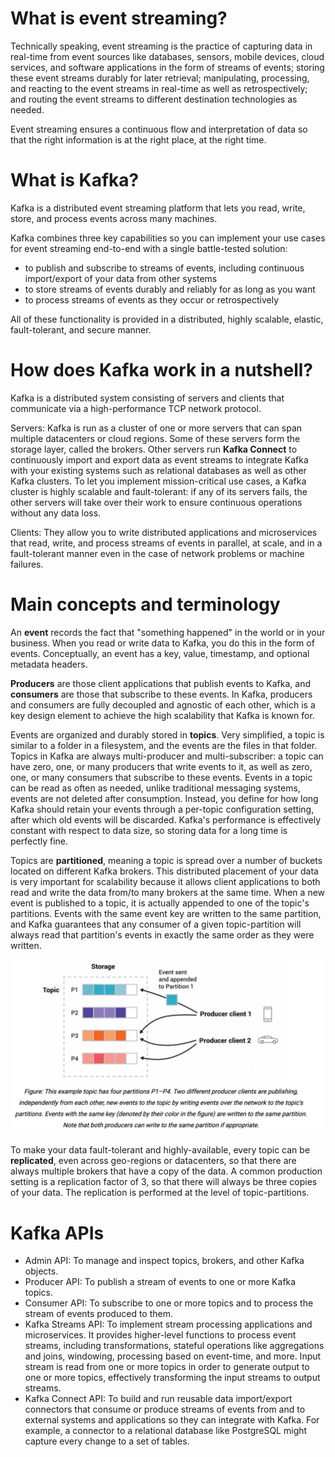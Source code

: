 # What is event streaming?
Technically speaking, event streaming is the practice of capturing data in real-time from event sources like databases, sensors, mobile devices, cloud services, and software applications in the form of streams of events; storing these event streams durably for later retrieval; manipulating, processing, and reacting to the event streams in real-time as well as retrospectively; and routing the event streams to different destination technologies as needed. 

Event streaming ensures a continuous flow and interpretation of data so that the right information is at the right place, at the right time.

# What is Kafka?
Kafka is a distributed event streaming platform that lets you read, write, store, and process events across many machines.

Kafka combines three key capabilities so you can implement your use cases for event streaming end-to-end with a single battle-tested solution:
- to publish and subscribe to streams of events, including continuous import/export of your data from other systems
- to store streams of events durably and reliably for as long as you want
- to process streams of events as they occur or retrospectively

All of these functionality is provided in a distributed, highly scalable, elastic, fault-tolerant, and secure manner.

# How does Kafka work in a nutshell?
Kafka is a distributed system consisting of servers and clients that communicate via a high-performance TCP network protocol.

Servers: Kafka is run as a cluster of one or more servers that can span multiple datacenters or cloud regions. Some of these servers form the storage layer, called the brokers. Other servers run **Kafka Connect** to continuously import and export data as event streams to integrate Kafka with your existing systems such as relational databases as well as other Kafka clusters. To let you implement mission-critical use cases, a Kafka cluster is highly scalable and fault-tolerant: if any of its servers fails, the other servers will take over their work to ensure continuous operations without any data loss.

Clients: They allow you to write distributed applications and microservices that read, write, and process streams of events in parallel, at scale, and in a fault-tolerant manner even in the case of network problems or machine failures.

# Main concepts and terminology
An **event** records the fact that "something happened" in the world or in your business. When you read or write data to Kafka, you do this in the form of events. Conceptually, an event has a key, value, timestamp, and optional metadata headers.

**Producers** are those client applications that publish events to Kafka, and **consumers** are those that subscribe to these events. In Kafka, producers and consumers are fully decoupled and agnostic of each other, which is a key design element to achieve the high scalability that Kafka is known for.

Events are organized and durably stored in **topics**. Very simplified, a topic is similar to a folder in a filesystem, and the events are the files in that folder. Topics in Kafka are always multi-producer and multi-subscriber: a topic can have zero, one, or many producers that write events to it, as well as zero, one, or many consumers that subscribe to these events. Events in a topic can be read as often as needed, unlike traditional messaging systems, events are not deleted after consumption. Instead, you define for how long Kafka should retain your events through a per-topic configuration setting, after which old events will be discarded. Kafka's performance is effectively constant with respect to data size, so storing data for a long time is perfectly fine.

Topics are **partitioned**, meaning a topic is spread over a number of buckets located on different Kafka brokers. This distributed placement of your data is very important for scalability because it allows client applications to both read and write the data from/to many brokers at the same time. When a new event is published to a topic, it is actually appended to one of the topic's partitions. Events with the same event key are written to the same partition, and Kafka guarantees that any consumer of a given topic-partition will always read that partition's events in exactly the same order as they were written.

![](../images/kafka/kafka_topic_partition_illustration.png)

To make your data fault-tolerant and highly-available, every topic can be **replicated**, even across geo-regions or datacenters, so that there are always multiple brokers that have a copy of the data. A common production setting is a replication factor of 3, so that there will always be three copies of your data. The replication is performed at the level of topic-partitions.

# Kafka APIs
- Admin API: To manage and inspect topics, brokers, and other Kafka objects.
- Producer API: To publish a stream of events to one or more Kafka topics.
- Consumer API: To subscribe to one or more topics and to process the stream of events produced to them.
- Kafka Streams API: To implement stream processing applications and microservices. It provides higher-level functions to process event streams, including transformations, stateful operations like aggregations and joins, windowing, processing based on event-time, and more. Input stream is read from one or more topics in order to generate output to one or more topics, effectively transforming the input streams to output streams.
- Kafka Connect API: To build and run reusable data import/export connectors that consume or produce streams of events from and to external systems and applications so they can integrate with Kafka. For example, a connector to a relational database like PostgreSQL might capture every change to a set of tables. 